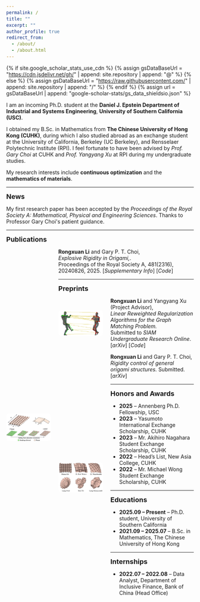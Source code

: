 ```yaml
---
permalink: /
title: ""
excerpt: ""
author_profile: true
redirect_from: 
  - /about/
  - /about.html
---
```


{% if site.google_scholar_stats_use_cdn %}
{% assign gsDataBaseUrl = "https://cdn.jsdelivr.net/gh/" | append: site.repository | append: "@" %}
{% else %}
{% assign gsDataBaseUrl = "https://raw.githubusercontent.com/" | append: site.repository | append: "/" %}
{% endif %}
{% assign url = gsDataBaseUrl | append: "google-scholar-stats/gs_data_shieldsio.json" %}

<span class='anchor' id='about-me'></span>

I am an incoming Ph.D. student at the **Daniel J. Epstein Department of Industrial and Systems Engineering**, **University of Southern California (USC)**.  

I obtained my B.Sc. in Mathematics from **The Chinese University of Hong Kong (CUHK)**, during which I also studied abroad as an exchange student at the University of California, Berkeley (UC Berkeley), and Rensselaer Polytechnic Institute (RPI). I feel fortunate to have been advised by  <a href="https://www.math.cuhk.edu.hk/~ptchoi/index.html" style="text-decoration: none;"><em>
Prof. Gary Choi</em></a> at CUHK and <a href="https://xu-yangyang.github.io/index.html" style="text-decoration: none;"><em>
Prof. Yangyang Xu</em></a> at RPI during my undergraduate studies.

My research interests include **continuous optimization** and the **mathematics of materials**.

---

<span style="font-size: 18px; font-weight: bold;">News</span>

My first research paper has been accepted by the <a href="https://royalsocietypublishing.org/journal/rspa" style="text-decoration: none;"><em>Proceedings of the Royal Society A: Mathematical, Physical and Engineering Sciences</em></a>. Thanks to Professor Gary Choi's patient guidance.

---

<span style="font-size: 18px; font-weight: bold;">Publications</span>

<div style="display: flex; align-items: center; margin-bottom: 1em;">
  <img src="/images/origami.png" alt="Origami Simulation" style="width: 120px; margin-right: 20px; border-radius: 8px;">
  <div>
    <div><strong>Rongxuan Li</strong> and Gary P. T. Choi,<div>  
    <div><a href="https://www.math.cuhk.edu.hk/~ptchoi/files/2025_PRSA_origamiep.pdf" style="text-decoration: none;"><em>Explosive Rigidity in Origami,</em></a>.<div>
    <div>Proceedings of the Royal Society A, 481(2316), 20240826, 2025.
    [<a href="https://www.math.cuhk.edu.hk/~ptchoi/files/2025_PRSA_origamiep.pdf" style="text-decoration: none;"><em>Supplementary Info</em></a>]
    [<a href="https://github.com/garyptchoi/origami-explosive-percolation/blob/main/README.md" style="text-decoration: none;"><em>Code</em></a>]
    <div>
  </div>
</div>

---

<span style="font-size: 18px; font-weight: bold;">Preprints</span>

<div style="display: flex; align-items: center; margin-bottom: 1em;">
  <img src="/images/graphmatch.png" alt="Graph Match" style="width: 120px; margin-right: 20px; border-radius: 8px;">
  <div>
    <div><strong>Rongxuan Li</strong> and Yangyang Xu (Project Advisor),</div>
    <div><em>Linear Reweighted Regularization Algorithms for the Graph Matching Problem.</em></div>
    <div>
      Submitted to <i>SIAM Undergraduate Research Online</i>.  
      [<a href="https://arxiv.org/abs/2503.24329" style="text-decoration: none;"><em>arXiv</em></a>]  
      [<a href="https://github.com/rongxuan-li/graph-match" style="text-decoration: none;"><em>Code</em></a>]
    </div>
  </div>
</div>


<div style="display: flex; align-items: center; margin-bottom: 1em;">
  <img src="/images/origami2.png" alt="Origami Simulation" style="width: 120px; margin-right: 20px; border-radius: 8px;">
  <div>
    <div><strong>Rongxuan Li</strong> and Gary P. T. Choi,<div>  
    <div><em>Rigidity control of general origami structures.</em> Submitted.
    [<a href="https://arxiv.org/abs/2507.16934" style="text-decoration: none;"><em>arXiv</em></a>]
    <div>
  </div>
</div>


---

<span style="font-size: 18px; font-weight: bold;">Honors and Awards</span>

- **2025** – Annenberg Ph.D. Fellowship, USC  
- **2023** – Yasumoto International Exchange Scholarship, CUHK  
- **2023** – Mr. Akihiro Nagahara Student Exchange Scholarship, CUHK  
- **2022** – Head’s List, New Asia College, CUHK  
- **2022** – Mr. Michael Wong Student Exchange Scholarship, CUHK  

---

<span style="font-size: 18px; font-weight: bold;">Educations</span>

- **2025.09 – Present** – Ph.D. student, University of Southern California  
- **2021.09 – 2025.07** – B.Sc. in Mathematics, The Chinese University of Hong Kong  

---

<span style="font-size: 18px; font-weight: bold;">Internships</span>

- **2022.07 – 2022.08** – Data Analyst, Department of Inclusive Finance, Bank of China (Head Office)

